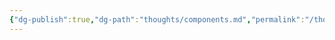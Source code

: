 ```yaml
---
{"dg-publish":true,"dg-path":"thoughts/components.md","permalink":"/thoughts/components/","hide":true}
---
```


